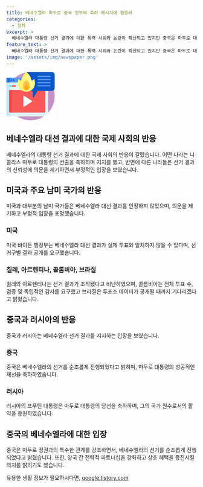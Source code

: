 ```yaml
---
title: 베네수엘라 마두로 중국 정부의 축하 메시지에 휩쓸려
categories:
  - 정치
excerpt: >
  베네수엘라 대통령 선거 결과에 대한 폭력 시위와 논란이 확산되고 있지만 중국은 마두로 대통령의 당선을 축하하며 특수한 친구와 파트너관계임을 강조했다. 미국과 남미 국가들은 선거 결과에 의문을 제기하고 있으며, 중국의 베네수엘라 지원에 대한 우려가 커지고 있다. 미국 육군 전쟁대학 교수는 중국의 마두로 정권 지원이 중국의 이익을 위한 것이라고 주장했다. 중국의 라틴 아메리카 정권 지원은 경제적 이익을 위한 것으로 분석되고 있다.
feature_text: >
  베네수엘라 대통령 선거 결과에 대한 폭력 시위와 논란이 확산되고 있지만 중국은 마두로 대통령의 당선을 축하하며 특수한 친구와 파트너관계임을 강조했다. 미국과 남미 국가들은 선거 결과에 의문을 제기하고 있으며, 중국의 베네수엘라 지원에 대한 우려가 커지고 있다. 미국 육군 전쟁대학 교수는 중국의 마두로 정권 지원이 중국의 이익을 위한 것이라고 주장했다. 중국의 라틴 아메리카 정권 지원은 경제적 이익을 위한 것으로 분석되고 있다.
image: '/assets/img/newspaper.png'
---
```


<p><img src="/assets/img/news.png" alt="rentncar 속보" /></p>

<h2>베네수엘라 대선 결과에 대한 국제 사회의 반응</h2>

<p data-ke-size="size16">베네수엘라의 대통령 선거 결과에 대한 국제 사회의 반응이 갈렸습니다. 어떤 나라는 니콜라스 마두로 대통령의 선출을 축하하며 지지를 했고, 반면에 다른 나라들은 선거 결과의 신뢰성에 의문을 제기하면서 부정적인 입장을 보였습니다.</p>

<h2>미국과 주요 남미 국가의 반응</h2>

<p data-ke-size="size16">미국과 대부분의 남미 국가들은 베네수엘라 대선 결과를 인정하지 않았으며, 의문을 제기하고 부정적 입장을 표명했습니다.</p>

<h3>미국</h3>

<p data-ke-size="size16">미국 바이든 행정부는 베네수엘라 대선 결과가 실제 투표와 일치하지 않을 수 있다며, 선거구별 결과 공개를 요구했습니다.</p>

<h3>칠레, 아르헨티나, 콜롬비아, 브라질</h3>

<p data-ke-size="size16">칠레와 아르헨티나는 선거 결과가 조작됐다고 비난하였으며, 콜롬비아는 전체 투표 수, 검증 및 독립적인 감사를 요구했고 브라질은 투표소 데이터가 공개될 때까지 기다리겠다고 밝혔습니다.</p>

<h2>중국과 러시아의 반응</h2>

<p data-ke-size="size16">중국과 러시아는 베네수엘라 선거 결과를 지지하는 입장을 보였습니다.</p>

<h3>중국</h3>

<p data-ke-size="size16">중국은 베네수엘라의 선거를 순조롭게 진행되었다고 밝히며, 마두로 대통령의 성공적인 재선을 축하하였습니다.</p>

<h3>러시아</h3>

<p data-ke-size="size16">러시아의 프푸틴 대통령은 마두로 대통령의 당선을 축하하며, 그의 국가 원수로서의 활약을 응원하였습니다.</p>

<h2>중국의 베네수엘라에 대한 입장</h2>

<p data-ke-size="size16">중국은 마두로 정권과의 특수한 관계를 강조하면서, 베네수엘라의 선거를 순조롭게 진행되었다고 밝혔습니다. 또한, 양국 간 전략적 파트너십을 강화하고 상호 혜택을 증진시킬 의지를 밝히기도 했습니다.</p>
유용한 생활 정보가 필요하시다면, <a href="https://qoogle.tistory.com" rel="dofollow">qoogle.tistory.com</a>


